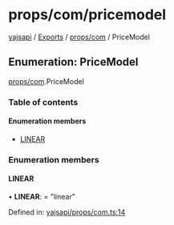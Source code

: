 # props/com/pricemodel

[yajsapi](https://github.com/golemfactory/yagna-docs/tree/40c981a00e659c736b281b9e10d9ef77e7c206c8/yajsapi/README.md) / [Exports](https://github.com/golemfactory/yagna-docs/tree/40c981a00e659c736b281b9e10d9ef77e7c206c8/yajsapi/modules.md) / [props/com](../yajsapi-2/props_com.md) / PriceModel

## Enumeration: PriceModel

[props/com](../yajsapi-2/props_com.md).PriceModel

### Table of contents

#### Enumeration members

* [LINEAR](props_com.pricemodel.md#linear)

### Enumeration members

#### LINEAR

• **LINEAR**: = "linear"

Defined in: [yajsapi/props/com.ts:14](https://github.com/golemfactory/yajsapi/blob/0a8d8c8/yajsapi/props/com.ts#L14)

